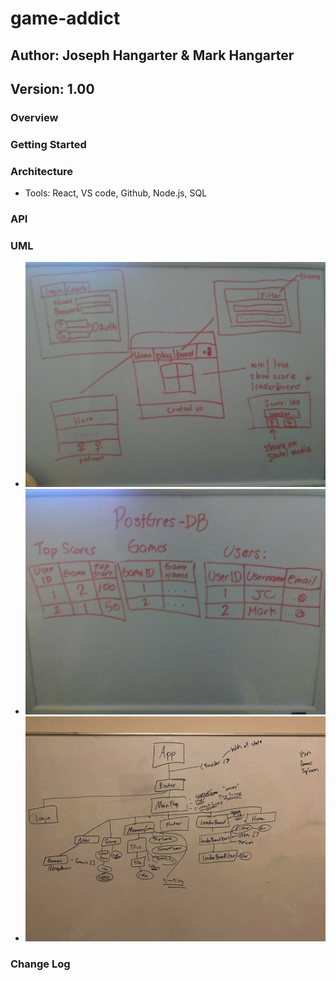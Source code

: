 # game-addict

## Author: Joseph Hangarter & Mark Hangarter

## Version: 1.00

### Overview

### Getting Started

### Architecture
* Tools: React, VS code, Github, Node.js, SQL

### API

### UML
* ![Wireframe](./game-addict/public/assets/wireframe.jpg)
* ![Database-SQL](./game-addict/public/assets/SQL.jpg)
* ![Components](./game-addict/public/assets/components.jpg)

### Change Log

